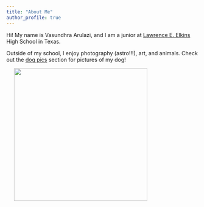 ```yaml
---
title: "About Me"
author_profile: true
---
```

Hi! My name is Vasundhra Arulazi, and I am a junior at [Lawrence E. Elkins](https://www.fortbendisd.com/ehs) High School in Texas.

Outside of my school, I enjoy photography (astro!!!), art, and animals. Check out the [dog pics](https://vasundhra-arulazi.github.io/dog/) section for pictures of my dog!

&nbsp;&nbsp;&nbsp;&nbsp;
<img class="img" src="../assets/images/rocket.png" width="350px">&nbsp;&nbsp;&nbsp;&nbsp;